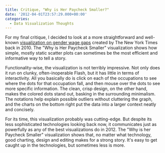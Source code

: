 ```yaml
---
title: Critique, "Why is Her Paycheck Smaller?"
date: '2012-04-01T23:57:29.000+00:00'
categories:
  - Data Visualization Thoughts
---
```



For my final critique, I decided to look at a more straightforward and well-known <a href="http://www.nytimes.com/interactive/2009/03/01/business/20090301_WageGap.html">visualization on gender wage gaps</a> created by The New York Times back in 2010. The "Why is Her Paycheck Smaller" visualization shows how simple, mostly static scatter plots can sometimes be the most efficient and informative way to tell a story.

Functionality-wise, the visualization is not terribly impressive. Not only does it run on clunky, often-inoperable Flash, but it has little in terms of interactivity. All you basically do is click on each of the occupations to see where the dots for that occupation fall, and then mouse over the dots to see more specific information. The clean, crisp design, on the other hand, makes the colored dots stand out, basking in the surrounding minimalism. The notations help explain possible outliers without cluttering the graph, and the charts on the bottom right put the data into a larger context neatly and concisely.

For its time, this visualization probably was cutting-edge. But despite its less sophisticated technologies looking back now, it communicates just as powerfully as any of the best visualizations do in 2012. The "Why is her Paycheck Smaller" visualization shows that, no matter what technology, good charting, design and editing makes for a strong story. It's easy to get caught up in the technologies, but sometimes less is more.
